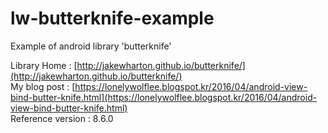# lw-butterknife-example
Example of android library 'butterknife'

Library Home : [http://jakewharton.github.io/butterknife/](http://jakewharton.github.io/butterknife/)  
My blog post : [https://lonelywolflee.blogspot.kr/2016/04/android-view-bind-butter-knife.html](https://lonelywolflee.blogspot.kr/2016/04/android-view-bind-butter-knife.html)  
Reference version : 8.6.0
